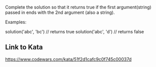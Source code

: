 Complete the solution so that it returns true if the first argument(string) passed in ends with the 2nd argument (also a string).

Examples:

solution('abc', 'bc') // returns true
solution('abc', 'd') // returns false

## Link to Kata
https://www.codewars.com/kata/51f2d1cafc9c0f745c00037d